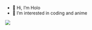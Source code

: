 - 👋 Hi, I’m Holo
- 👀 I’m interested in coding and anime


![](https://media.giphy.com/media/11lxCeKo6cHkJy/source.gif)

<!---
Holo-02/Holo-02 is a ✨ special ✨ repository because its `README.md` (this file) appears on your GitHub profile.
You can click the Preview link to take a look at your changes.
--->

